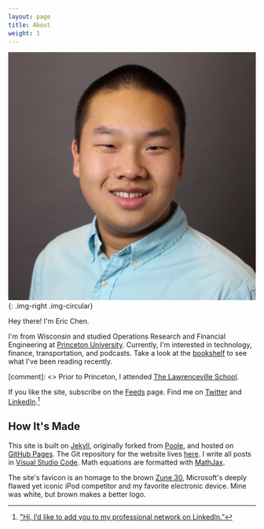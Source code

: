 ```yaml
---
layout: page
title: About
weight: 1
---
```


![Eric Chen headshot](/assets/2015/01/eric-chen.jpg){: .img-right .img-circular}

Hey there! I'm Eric Chen.

I'm from Wisconsin and studied Operations Research and Financial Engineering at [Princeton University][pu]. Currently, I'm interested in technology, finance, transportation, and podcasts. Take a look at the [bookshelf][bookshelf] to see what I've been reading recently.

[comment]: <> Prior to Princeton, I attended [The Lawrenceville School][lv].


If you like the site, subscribe on the [Feeds][feeds] page. Find me on [Twitter][twitter] and [LinkedIn][linkedin].[^1]

[pu]: https://www.princeton.edu

[lv]: https://www.lawrenceville.org

[bookshelf]: /bookshelf
[twitter]: https://twitter.com/ericjwdchen
[linkedin]: https://www.linkedin.com/in/ericjwdchen

[feeds]: /feeds

## How It's Made

This site is built on [Jekyll][jekyll], originally forked from [Poole][poole], and hosted on [GitHub Pages][gp]. The Git repository for the website lives [here][repo]. I write all posts in [Visual Studio Code][vscode]. Math equations are formatted with [MathJax][mj].

The site's favicon is an homage to the brown [Zune 30][Zune 30], Microsoft's deeply flawed yet iconic iPod competitor and my favorite electronic device. Mine was white, but brown makes a better logo.

[jekyll]: https://jekyllrb.com
[poole]: http://getpoole.com
[gp]: https://pages.github.com
[repo]: https://github.com/ericjwdchen/ericjwdchen.github.io

[vscode]: https://code.visualstudio.com

[mj]: https://www.mathjax.org

[Zune 30]: https://en.wikipedia.org/wiki/Zune_30

[^1]: ["Hi, I’d like to add you to my professional network on LinkedIn.”](http://www.newyorker.com/cartoons/issue-cartoons/cartoons-from-the-october-5-2015-issue)